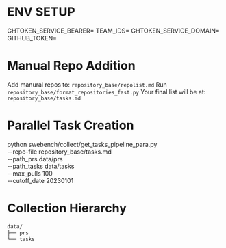# ENV SETUP

GHTOKEN_SERVICE_BEARER=
TEAM_IDS=
GHTOKEN_SERVICE_DOMAIN=
GITHUB_TOKEN=

# Manual Repo Addition

Add manural repos to: `repository_base/repolist.md`
Run `repository_base/format_repositories_fast.py`
Your final list will be at: `repository_base/tasks.md`

# Parallel Task Creation

python swebench/collect/get_tasks_pipeline_para.py \
    --repo-file repository_base/tasks.md \
    --path_prs data/prs \
    --path_tasks data/tasks \
    --max_pulls 100 \
    --cutoff_date 20230101

# Collection Hierarchy

```bash
data/
├── prs
└── tasks
```